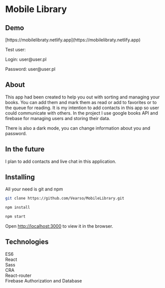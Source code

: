 <h1>Mobile Library</h1>

<h2>Demo</h2>
 [https://mobilelibraty.netlify.app](https://mobilelibraty.netlify.app)
   <p/> 
   <p>Test user:</p> 
   Login: user@user.pl 
   <p>Password: user@user.pl</p>
<h2>About</h2>

This app had been created to help you out with sorting and managing your books. 
You can add them and mark them as read or add to favorites or to the queue 
for reading. It is my intention to add contacts in this app so user could 
communicate with others. In the project I use google books API and firebase 
for managing users and storing their data. 

There is also a dark mode, you can change information about you and password.
<h2>In the future</h2>
I plan to add contacts and live chat in this application.
<h2>Installing</h2> 
All your need is git and npm 

```bash
git clone https://github.com/Vearso/MobileLibrary.git

npm install

npm start
```

Open [http://localhost:3000](http://localhost:3000) to view it in the browser.

<h2>Technologies</h2>

ES6 <br>
React <br>
Sass <br>
CRA <br>
React-router <br>
Firebase Authorization and Database

##